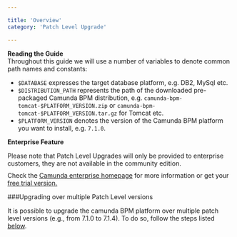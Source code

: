 ```yaml
---

title: 'Overview'
category: 'Patch Level Upgrade'

---
```


<div class="alert alert-info">
  <strong>Reading the Guide</strong><br>
   Throughout this guide we will use a number of variables to denote common path names and constants:
  <ul>
    <li><code>$DATABASE</code> expresses the target database platform, e.g. DB2, MySql etc.</li>
    <li><code>$DISTRIBUTION_PATH</code> represents the path of the downloaded pre-packaged Camunda BPM distribution, e.g. <code>camunda-bpm-tomcat-$PLATFORM_VERSION.zip</code> or <code>camunda-bpm-tomcat-$PLATFORM_VERSION.tar.gz</code> for Tomcat etc.</li>
    <li><code>$PLATFORM_VERSION</code> denotes the version of the Camunda BPM platform you want to install, e.g. <code>7.1.0</code>.</li>
  </ul>
</div>

<div class="alert alert-warning">
  <p><strong>Enterprise Feature</strong></p>
  Please note that Patch Level Upgrades will only be provided to enterprise customers, they are not available in the community edition.
  <p style="margin-top:10px">Check the <a href="http://camunda.com/bpm/enterprise/ ">Camunda enterprise homepage</a> for more information or get your <a href="http://camunda.com/bpm/enterprise/trial/">free trial version.</a></p>
</div>

###Upgrading over multiple Patch Level versions

It is possible to upgrade the camunda BPM platform over multiple patch level versions (e.g., from 7.1.0 to 7.1.4). To do so, follow the steps listed [below](ref:#patch-level-upgrade-upgrade-your-server).
